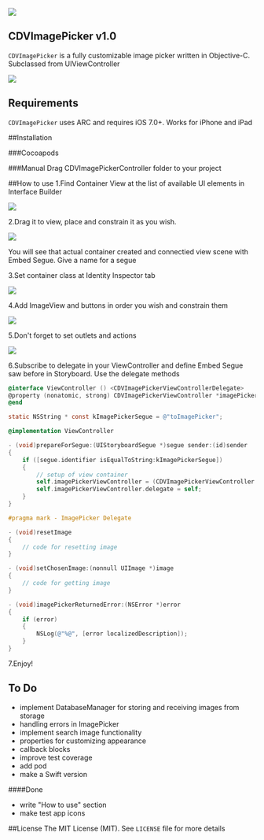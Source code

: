[![](images/logo_codeveyor.jpg)](https://twitter.com/Codeveyor)

## CDVImagePicker v1.0

`CDVImagePicker` is a fully customizable image picker written in Objective-C. Subclassed from UIViewController

[![](images/preview.png)](http://codeveyor.com)

## Requirements

`CDVImagePicker` uses ARC and requires iOS 7.0+. Works for iPhone and iPad

##Installation

###Cocoapods

###Manual
Drag CDVImagePickerController folder to your project 

##How to use
1.Find Container View at the list of available UI elements in Interface Builder

[![](images/1.find_container.png)](http://codeveyor.com)

2.Drag it to view, place and constrain it as you wish.

[![](images/2.drag_container.png)](http://codeveyor.com)

You will see that actual container created and connectied view scene with Embed Segue. Give a name for a segue

3.Set container class at Identity Inspector tab

[![](images/3.set_container_class.png)](http://codeveyor.com)

4.Add ImageView and buttons in order you wish and constrain them

[![](images/4.constrain_view.png)](http://codeveyor.com)

5.Don't forget to set outlets and actions

[![](images/5.set_outlets.png)](http://codeveyor.com)

6.Subscribe to delegate in your ViewController and define Embed Segue saw before in Storyboard. Use the delegate methods

``` objective-c
@interface ViewController () <CDVImagePickerViewControllerDelegate>
@property (nonatomic, strong) CDVImagePickerViewController *imagePickerViewController;
@end

static NSString * const kImagePickerSegue = @"toImagePicker";

@implementation ViewController

- (void)prepareForSegue:(UIStoryboardSegue *)segue sender:(id)sender
{
    if ([segue.identifier isEqualToString:kImagePickerSegue])
    {
        // setup of view container
        self.imagePickerViewController = (CDVImagePickerViewController *)[segue destinationViewController];
        self.imagePickerViewController.delegate = self;
    }
}

#pragma mark - ImagePicker Delegate

- (void)resetImage
{
    // code for resetting image
}

- (void)setChosenImage:(nonnull UIImage *)image
{
    // code for getting image
}

- (void)imagePickerReturnedError:(NSError *)error
{
    if (error)
    {
        NSLog(@"%@", [error localizedDescription]);
    }
}
```

7.Enjoy!

## To Do

- implement DatabaseManager for storing and receiving images from storage
- handling errors in ImagePicker
- implement search image functionality
- properties for customizing appearance
- callback blocks
- improve test coverage
- add pod
- make a Swift version

####Done
- write "How to use" section
- make test app icons

##License
The MIT License (MIT). See `LICENSE` file for more details
 
